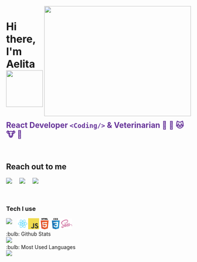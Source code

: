 <img src="https://c.tenor.com/w0gKDH67e3YAAAAd/code-lyoko-aelita.gif" align = "right" width="400" height="300" >

# Hi there, I'm Aelita <img src="https://e7.pngegg.com/pngimages/877/434/png-clipart-aelita-schaeffer-code-lyoko-quest-for-infinity-jeremie-belpois-franz-hopper-code-lyoko-logo-code-thumbnail.png" width="100" height="100"  />

## <font color="rebeccapurple"> React Developer `<Coding/>` & Veterinarian :horse: :dog: :cat: :cow: :sheep: </font> 

<br/>

## Reach out to me

[<img  width="36" src="https://unpkg.com/simple-icons@v7/icons/twitter.svg"  align="left" />
][twitter]

[<img  width="36" src="https://unpkg.com/simple-icons@v7/icons/instagram.svg"  align="left"/>
][instagram]

[<img width="36" src="https://unpkg.com/simple-icons@v7/icons/linkedin.svg" align="left"/>
][linkedin]

<br/>
<br/>
<br/>

### Tech I use

 <img src="https://camo.githubusercontent.com/92ec9eb7eeab7db4f5919e3205918918c42e6772562afb4112a2909c1aaaa875/68747470733a2f2f6173736574732e76657263656c2e636f6d2f696d6167652f75706c6f61642f76313630373535343338352f7265706f7369746f726965732f6e6578742d6a732f6e6578742d6c6f676f2e706e67" width="30" align="left" />

<img src="https://raw.githubusercontent.com/github/explore/80688e429a7d4ef2fca1e82350fe8e3517d3494d/topics/react/react.png" width="30" align="left" />

<img src="https://raw.githubusercontent.com/github/explore/80688e429a7d4ef2fca1e82350fe8e3517d3494d/topics/javascript/javascript.png" width="30" align="left" />

<img src="https://raw.githubusercontent.com/github/explore/80688e429a7d4ef2fca1e82350fe8e3517d3494d/topics/html/html.png" width="30" align="left" />

<img src="https://raw.githubusercontent.com/github/explore/80688e429a7d4ef2fca1e82350fe8e3517d3494d/topics/css/css.png" width="30" align="left" />

<img src="https://raw.githubusercontent.com/github/explore/80688e429a7d4ef2fca1e82350fe8e3517d3494d/topics/sass/sass.png" width="30" align="left" />





<br/>
<br/>
<summary>:bulb: Github Stats</summary>

<img src ="https://github-readme-stats.vercel.app/api?username=lyokocode&theme=radical" />

<summary>:bulb: Most Used Languages</summary>

<img src ="https://github-readme-stats.vercel.app/api/top-langs/?username=lyokocode&layout=compact&theme=radical" />





[twitter]: https://twitter.com/Mustafausakli
[instagram]: https://www.instagram.com/mustafausakli.20/
[linkedin]: https://www.linkedin.com/in/mustafa-uşaklı-12887521b/

